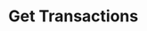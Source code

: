 # Get Transactions

<api-endpoint openapi-path="../../OpenApi/user.openapi.yaml" method="GET" endpoint="/api/v1/transactions"/>